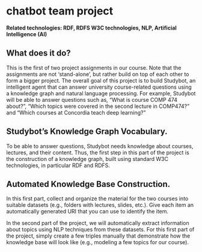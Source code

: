 # chatbot team project
**Related technologies: RDF, RDFS W3C technologies, NLP, Artificial Intelligence (AI)** 
## What does it do?
This is the first of two project assignments in our course. Note that the assignments are not ‘stand-alone’,
but rather build on top of each other to form a bigger project.
The overall goal of this project is to build Studybot, an intelligent agent that can
answer university course-related questions using a knowledge graph and natural language
processing.
For example, Studybot will be able to answer questions such as, “What is course COMP
474 about?”, “Which topics were covered in the second lecture in COMP474?” and
“Which courses at Concordia teach deep learning?”

## Studybot’s Knowledge Graph Vocabulary.
To be able to answer questions, Studybot needs knowledge
about courses, lectures, and their content. Thus, the first step in this part of the project is the construction
of a knowledge graph, built using standard W3C technologies, in particular RDF and RDFS. 

## Automated Knowledge Base Construction.
In this first part, collect and organize the material for the two courses into suitable datasets (e.g., folders
with lectures, slides, etc.). Give each item an automatically generated URI that you can use to identify the
item. 

In the second part of the project, we will automatically extract information about topics using NLP
techniques from these datasets. For this first part of the project, simply create a few triples manually
that demonstrate how the knowledge base will look like (e.g., modeling a few topics for our course).
